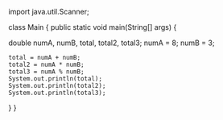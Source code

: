import java.util.Scanner;

class Main {
  public static void main(String[] args) {

   double numA, numB, total, total2, total3;
    numA = 8;
    numB = 3;

    total = numA + numB;
    total2 = numA * numB;
    total3 = numA % numB;
    System.out.println(total);
    System.out.println(total2);
    System.out.println(total3);
    
  }
}